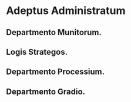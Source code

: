 # Adeptus Administratum

## Departmento Munitorum.

## Logis Strategos.

## Departmento Processium.

## Departmento Gradio.
